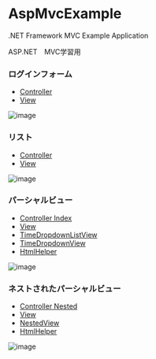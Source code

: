 # AspMvcExample
.NET Framework MVC Example Application

ASP.NET　MVC学習用

### ログインフォーム
* [Controller](WebApp.MVC/Controllers/LoginFormExampleController.cs)
* [View](WebApp.MVC/Views/LoginFormExample/Index.cshtml)


![image](https://user-images.githubusercontent.com/17096601/148688068-2d6a99b5-54a4-49fc-b8bc-157f4e63e717.png)


### リスト
* [Controller](WebApp.MVC/Controllers/ListExampleController.cs)
* [View](WebApp.MVC/Views/ListExample/Index.cshtml)


![image](https://user-images.githubusercontent.com/17096601/148688089-62490210-8371-4096-a13c-f5721ffb9d07.png)


### パーシャルビュー
* [Controller Index](WebApp.MVC/Controllers/PartialViewExampleController.cs)
* [View](WebApp.MVC/Views/PartialViewExample/Index.cshtml)
* [TimeDropdownListView](WebApp.MVC/Views/Shared/_TimeDropdownListView.cshtml)
* [TimeDropdownView](WebApp.MVC/Views/Shared/_TimeDropdownView.cshtml)
* [HtmlHelper](WebApp.MVC.Core/Extensions/HtmlHelperExtensions.cs)


![image](https://user-images.githubusercontent.com/17096601/148688100-b707f932-d96a-4306-9f89-0c09901d3c42.png)


### ネストされたパーシャルビュー
* [Controller Nested](WebApp.MVC/Controllers/PartialViewExampleController.cs)
* [View](WebApp.MVC/Views/PartialViewExample/Nested.cshtml)
* [NestedView](WebApp.MVC/Views/Shared/_NestedView.cshtml)
* [HtmlHelper](WebApp.MVC.Core/Extensions/HtmlHelperExtensions.cs)

![image](https://user-images.githubusercontent.com/17096601/148688128-7eebc934-7ef6-4503-b3c7-329085434af0.png)
